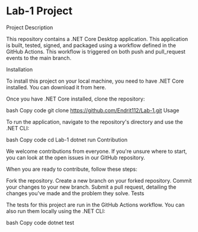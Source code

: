# Lab-1 Project

Project Description

This repository contains a .NET Core Desktop application. This application is built, tested, signed, and packaged using a workflow defined in the GitHub Actions. This workflow is triggered on both push and pull_request events to the main branch.

Installation

To install this project on your local machine, you need to have .NET Core installed. You can download it from here.

Once you have .NET Core installed, clone the repository:

bash
Copy code
git clone https://github.com/Endrit112/Lab-1.git
Usage

To run the application, navigate to the repository's directory and use the .NET CLI:

bash
Copy code
cd Lab-1
dotnet run
Contribution

We welcome contributions from everyone. If you're unsure where to start, you can look at the open issues in our GitHub repository.

When you are ready to contribute, follow these steps:

Fork the repository.
Create a new branch on your forked repository.
Commit your changes to your new branch.
Submit a pull request, detailing the changes you've made and the problem they solve.
Tests

The tests for this project are run in the GitHub Actions workflow. You can also run them locally using the .NET CLI:

bash
Copy code
dotnet test
